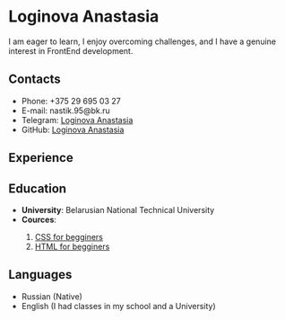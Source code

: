 # Loginova Anastasia
I am eager to learn, I enjoy overcoming challenges, and I have a genuine interest in FrontEnd development.
## Contacts
<ul>
 <li>Phone: +375 29 695 03 27</li>
 <li>E-mail: nastik.95@bk.ru</li>
 <li>Telegram: <a href="https://t.me/Nastik280495">Loginova Anastasia</a></li>
 <li>GitHub: <a href="https://github.com/Nastik95">Loginova Anastasia</a></li>
 </ul>
 
## Experience
## Education
<ul>
 <li><b>University</b>: Belarusian National Technical University</li>
 <li><b>Cources</b>:</li>
 <ol>
  <li><a href="https://ru.code-basics.com/languages/css">CSS for begginers</a></li>
  <li><a href="https://ru.code-basics.com/languages/html">HTML for begginers</a></li>
 </ol>
 </ul>
 
 ## Languages
 <ul>
 <li>Russian (Native)</li>
 <li>English (I had classes in my school and a University)</li>
 </ul>
